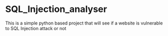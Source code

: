 # SQL_Injection_analyser
This is a simple python based project that will see if a website is vulnerable to SQL Injection attack or not
